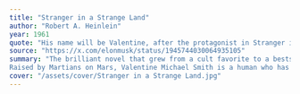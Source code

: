 ```yaml
---
title: "Stranger in a Strange Land"
author: "Robert A. Heinlein"
year: 1961
quote: "His name will be Valentine, after the protagonist in Stranger in a Strange Land, the Heinlein book where our AI name “Grok” was created. To Grok something means to understand deeply and empathetically."
source: "https://x.com/elonmusk/status/1945744030064935105"
summary: "The brilliant novel that grew from a cult favorite to a bestseller to a science fiction classic. 
Raised by Martians on Mars, Valentine Michael Smith is a human who has never seen another member of his species. Sent to Earth, he is a stranger who must learn what it is to be a man. But his own beliefs and his powers far exceed the limits of humankind, and as he teaches them about grokking and water-sharing, he also inspires a transformation that will alter Earth’s inhabitants forever..."
cover: "/assets/cover/Stranger in a Strange Land.jpg"
---
```


